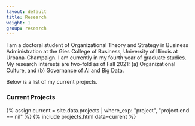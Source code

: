 ```yaml
---
layout: default
title: Research
weight: 1
group: research
---
```


I am a doctoral student of Organizational Theory and Strategy in Business Administration at the Gies College of Business, University of Illinois at Urbana-Champaign. I am currently in my fourth year of graduate studies. My research interests are two-fold as of Fall 2021: (a) Organizational Culture, and (b) Governance of AI and Big Data.

Below is a list of my current projects.

### Current Projects
{% assign current = site.data.projects | where_exp: "project", "project.end == nil" %}
{% include projects.html data=current %}
